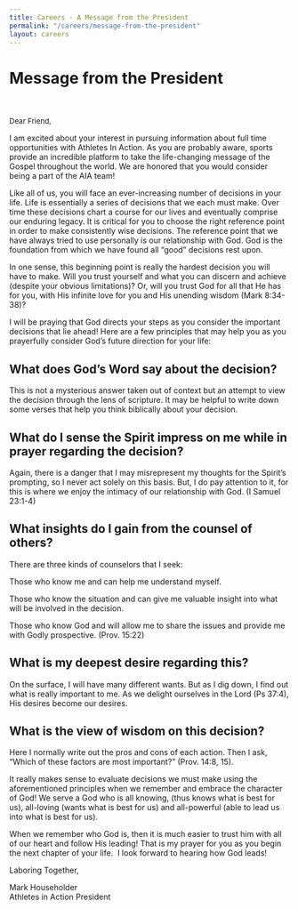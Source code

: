 ```yaml
---
title: Careers - A Message from the President
permalink: "/careers/message-from-the-president"
layout: careers
---
```


<div class="row"><div class="col-md-12"><h1 class="p1">Message from the President<br /><br /><span style="font-size: 13px;"></span></h1><p class="p1"><span style="font-size: 13px;"><img src="/uploads/careers/mark-profile.jpg" alt="" class="img-responsive pull-right col-md-5" />Dear Friend,</span></p><p class="p1">I am excited about your interest in pursuing information about full time opportunities with Athletes In Action. As you are probably aware, sports provide an incredible platform to take the life-changing message of the Gospel throughout the world. We are honored that you would consider being a part of the AIA team!</p><p class="p1">Like all of us, you will face an ever-increasing number of decisions in your life. Life is essentially a series of decisions that we each must make. Over time these decisions chart a course for our lives and eventually comprise our enduring legacy. It is critical for you to choose the right reference point in order to make consistently wise decisions. The reference point that we have always tried to use personally is our relationship with God. God is the foundation from which we have found all &ldquo;good&rdquo; decisions rest upon.</p><p class="p1">In one sense, this beginning point is really the hardest decision you will have to make. Will you trust yourself and what you can discern and achieve (despite your obvious limitations)? Or, will you trust God for all that He has for you, with His infinite love for you and His unending wisdom (Mark 8:34-38)?</p><p class="p1">I will be praying that God directs your steps as you consider the important decisions that lie ahead! Here are a few principles that may help you as you prayerfully consider God&rsquo;s future direction for your life:</p><p class="p2"></p><h2 class="p1">What does God&rsquo;s Word say about the decision?</h2><p class="p1"><span class="s1"> </span>This is not a mysterious answer taken out of context but an attempt to view the decision through the lens of scripture. It may be helpful to write down some verses that help you think biblically about your decision.</p><p class="p2"></p><h2 class="p1">What do I sense the Spirit impress on me while in prayer regarding the decision?</h2><p class="p1"><span class="s1"><b> </b></span>Again, there is a danger that I may misrepresent my thoughts for the Spirit&rsquo;s prompting, so I never act solely on this basis. But, I do pay attention to it, for this is where we enjoy the intimacy of our relationship with God. (I Samuel 23:1-4)</p><p class="p2"></p><h2 class="p1">What insights do I gain from the counsel of others?<b>&nbsp;</b></h2><p class="p1">There are three kinds of counselors that I seek:</p><p class="p3">Those who know me and can help me understand myself.</p><p class="p3">Those who know the situation and can give me valuable insight into what will be involved in the decision.</p><p class="p3">Those who know God and will allow me to share the issues and provide me with Godly prospective. (Prov. 15:22)</p><p class="p2"></p><h2 class="p1">What is my deepest desire regarding this?</h2><p class="p1">On the surface, I will have many different wants. But as I dig down, I find out what is really important to me. As we delight ourselves in the Lord (Ps 37:4), His desires become our desires.</p><p class="p2"></p><h2 class="p1">What is the view of wisdom on this decision?</h2><p class="p1">Here I normally write out the pros and cons of each action. Then I ask, &ldquo;Which of these factors are most important?&rdquo; (Prov. 14:8, 15).</p><p class="p1">It really makes sense to evaluate decisions we must make using the aforementioned principles when we remember and embrace the character of God! We serve a God who is all knowing, (thus knows what is best for us), all-loving (wants what is best for us) and all-powerful (able to lead us into what is best for us).</p><p class="p1">When we remember who God is, then it is much easier to trust him with all of our heart and follow His leading! That is my prayer for you as you begin the next chapter of your life.&nbsp; I look forward to hearing how God leads!</p><p class="p2"></p><p class="p1">Laboring Together,</p><p class="p2"></p><p class="p1">Mark Householder<span class="s1"><br /> </span>Athletes in Action President</p></div></div>
